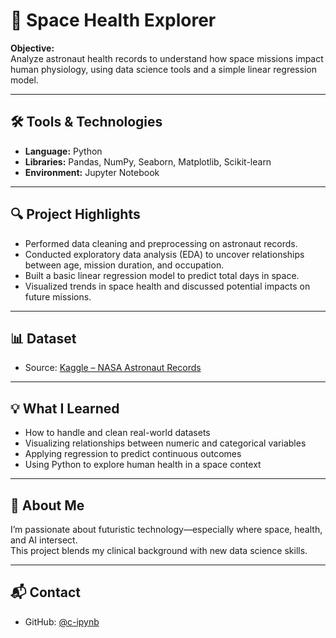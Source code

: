 # 
# 🚀 Space Health Explorer

**Objective:**  
Analyze astronaut health records to understand how space missions impact human physiology, using data science tools and a simple linear regression model.

---

## 🛠️ Tools & Technologies

- **Language:** Python  
- **Libraries:** Pandas, NumPy, Seaborn, Matplotlib, Scikit-learn  
- **Environment:** Jupyter Notebook

---

## 🔍 Project Highlights

- Performed data cleaning and preprocessing on astronaut records.
- Conducted exploratory data analysis (EDA) to uncover relationships between age, mission duration, and occupation.
- Built a basic linear regression model to predict total days in space.
- Visualized trends in space health and discussed potential impacts on future missions.

---

## 📊 Dataset

- Source: [Kaggle – NASA Astronaut Records](https://www.kaggle.com/datasets/nasa/astronaut-records)

---

## 💡 What I Learned

- How to handle and clean real-world datasets
- Visualizing relationships between numeric and categorical variables
- Applying regression to predict continuous outcomes
- Using Python to explore human health in a space context

---

## 👤 About Me

I’m passionate about futuristic technology—especially where space, health, and AI intersect.  
This project blends my clinical background with new data science skills.

---

## 📬 Contact

- GitHub: [@c-ipynb](https://github.com/c-ipynb)

